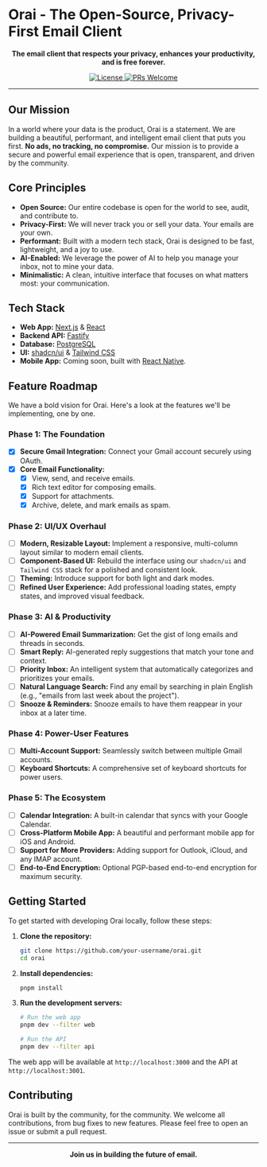 # Orai - The Open-Source, Privacy-First Email Client

<p align="center">
  <strong>The email client that respects your privacy, enhances your productivity, and is free forever.</strong>
</p>

<p align="center">
  <a href="#">
    <img src="https://img.shields.io/badge/license-MIT-blue.svg" alt="License">
  </a>
  <a href="#">
    <img src="https://img.shields.io/badge/PRs-welcome-brightgreen.svg" alt="PRs Welcome">
  </a>
</p>

---

## Our Mission

In a world where your data is the product, Orai is a statement. We are building a beautiful, performant, and intelligent email client that puts you first. **No ads, no tracking, no compromise.** Our mission is to provide a secure and powerful email experience that is open, transparent, and driven by the community.

## Core Principles

- **Open Source:** Our entire codebase is open for the world to see, audit, and contribute to.
- **Privacy-First:** We will never track you or sell your data. Your emails are your own.
- **Performant:** Built with a modern tech stack, Orai is designed to be fast, lightweight, and a joy to use.
- **AI-Enabled:** We leverage the power of AI to help you manage your inbox, not to mine your data.
- **Minimalistic:** A clean, intuitive interface that focuses on what matters most: your communication.

## Tech Stack

- **Web App:** [Next.js](https://nextjs.org/) & [React](https://reactjs.org/)
- **Backend API:** [Fastify](https://www.fastify.io/)
- **Database:** [PostgreSQL](https://www.postgresql.org/)
- **UI:** [shadcn/ui](https://ui.shadcn.com/) & [Tailwind CSS](https://tailwindcss.com/)
- **Mobile App:** Coming soon, built with [React Native](https://reactnative.dev/).

## Feature Roadmap

We have a bold vision for Orai. Here's a look at the features we'll be implementing, one by one.

### Phase 1: The Foundation

- [x] **Secure Gmail Integration:** Connect your Gmail account securely using OAuth.
- [x] **Core Email Functionality:**
  - [x] View, send, and receive emails.
  - [x] Rich text editor for composing emails.
  - [x] Support for attachments.
  - [x] Archive, delete, and mark emails as spam.

### Phase 2: UI/UX Overhaul

- [ ] **Modern, Resizable Layout:** Implement a responsive, multi-column layout similar to modern email clients.
- [ ] **Component-Based UI:** Rebuild the interface using our `shadcn/ui` and `Tailwind CSS` stack for a polished and consistent look.
- [ ] **Theming:** Introduce support for both light and dark modes.
- [ ] **Refined User Experience:** Add professional loading states, empty states, and improved visual feedback.

### Phase 3: AI & Productivity

- [ ] **AI-Powered Email Summarization:** Get the gist of long emails and threads in seconds.
- [ ] **Smart Reply:** AI-generated reply suggestions that match your tone and context.
- [ ] **Priority Inbox:** An intelligent system that automatically categorizes and prioritizes your emails.
- [ ] **Natural Language Search:** Find any email by searching in plain English (e.g., "emails from last week about the project").
- [ ] **Snooze & Reminders:** Snooze emails to have them reappear in your inbox at a later time.

### Phase 4: Power-User Features

- [ ] **Multi-Account Support:** Seamlessly switch between multiple Gmail accounts.
- [ ] **Keyboard Shortcuts:** A comprehensive set of keyboard shortcuts for power users.

### Phase 5: The Ecosystem

- [ ] **Calendar Integration:** A built-in calendar that syncs with your Google Calendar.
- [ ] **Cross-Platform Mobile App:** A beautiful and performant mobile app for iOS and Android.
- [ ] **Support for More Providers:** Adding support for Outlook, iCloud, and any IMAP account.
- [ ] **End-to-End Encryption:** Optional PGP-based end-to-end encryption for maximum security.

## Getting Started

To get started with developing Orai locally, follow these steps:

1.  **Clone the repository:**

    ```bash
    git clone https://github.com/your-username/orai.git
    cd orai
    ```

2.  **Install dependencies:**

    ```bash
    pnpm install
    ```

3.  **Run the development servers:**

    ```bash
    # Run the web app
    pnpm dev --filter web

    # Run the API
    pnpm dev --filter api
    ```

The web app will be available at `http://localhost:3000` and the API at `http://localhost:3001`.

## Contributing

Orai is built by the community, for the community. We welcome all contributions, from bug fixes to new features. Please feel free to open an issue or submit a pull request.

---

<p align="center">
  <strong>Join us in building the future of email.</strong>
</p>
